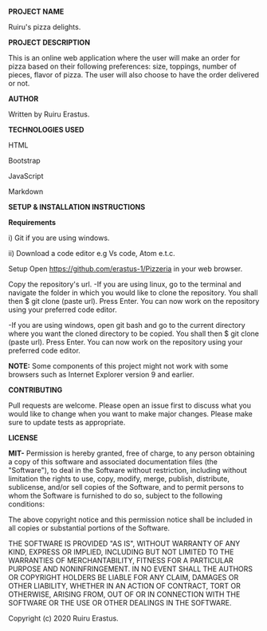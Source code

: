 **PROJECT NAME**

Ruiru's pizza delights.

**PROJECT DESCRIPTION**

This is an online web application where the user will make an order for pizza based on their following preferences: size, toppings, number of pieces, flavor of pizza. The user will also choose to have the order delivered or not.

**AUTHOR**

Written by Ruiru Erastus.

**TECHNOLOGIES USED**

HTML

Bootstrap

JavaScript

Markdown

**SETUP & INSTALLATION INSTRUCTIONS**

**Requirements**

i) Git if you are using windows. 

ii) Download a code editor e.g Vs code, Atom e.t.c.

Setup
Open https://github.com/erastus-1/Pizzeria in your web browser.

Copy the repository's url. -If you are using linux, go to the terminal and navigate the folder in which you would like to clone the repository. You shall then $ git clone (paste url). Press Enter. You can now work on the repository using your preferred code editor.

-If you are using windows, open git bash and go to the current directory where you want the cloned directory to be copied. You shall then $ git clone (paste url). Press Enter. You can now work on the repository using your preferred code editor.

**NOTE:** Some components of this project might not work with some browsers such as Internet Explorer version 9 and earlier.

**CONTRIBUTING**

Pull requests are welcome. Please open an issue first to discuss what you would like to change when you want to make major changes. Please make sure to update tests as appropriate.

**LICENSE**

**MIT-** Permission is hereby granted, free of charge, to any person obtaining a copy of this software and associated documentation files (the "Software"), to deal in the Software without restriction, including without limitation the rights to use, copy, modify, merge, publish, distribute, sublicense, and/or sell copies of the Software, and to permit persons to whom the Software is furnished to do so, subject to the following conditions:

The above copyright notice and this permission notice shall be included in all copies or substantial portions of the Software.

THE SOFTWARE IS PROVIDED "AS IS", WITHOUT WARRANTY OF ANY KIND, EXPRESS OR IMPLIED, INCLUDING BUT NOT LIMITED TO THE WARRANTIES OF MERCHANTABILITY, FITNESS FOR A PARTICULAR PURPOSE AND NONINFRINGEMENT. IN NO EVENT SHALL THE AUTHORS OR COPYRIGHT HOLDERS BE LIABLE FOR ANY CLAIM, DAMAGES OR OTHER LIABILITY, WHETHER IN AN ACTION OF CONTRACT, TORT OR OTHERWISE, ARISING FROM, OUT OF OR IN CONNECTION WITH THE SOFTWARE OR THE USE OR OTHER DEALINGS IN THE SOFTWARE.

Copyright (c) 2020 Ruiru Erastus.